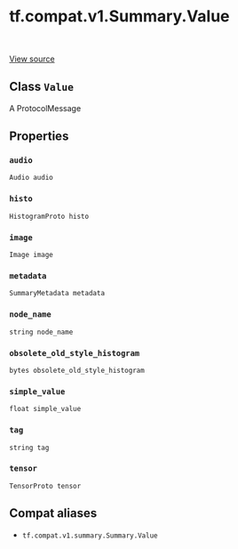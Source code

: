 <div itemscope itemtype="http://developers.google.com/ReferenceObject">
<meta itemprop="name" content="tf.compat.v1.Summary.Value" />
<meta itemprop="path" content="Stable" />
<meta itemprop="property" content="audio"/>
<meta itemprop="property" content="histo"/>
<meta itemprop="property" content="image"/>
<meta itemprop="property" content="metadata"/>
<meta itemprop="property" content="node_name"/>
<meta itemprop="property" content="obsolete_old_style_histogram"/>
<meta itemprop="property" content="simple_value"/>
<meta itemprop="property" content="tag"/>
<meta itemprop="property" content="tensor"/>
</div>

# tf.compat.v1.Summary.Value

<!-- Insert buttons and diff -->

<table class="tfo-notebook-buttons tfo-api" align="left">
</table>

<a target="_blank" href="/code/stable/tensorflow/core/framework/summary.proto">View source</a>



## Class `Value`

A ProtocolMessage



<!-- Placeholder for "Used in" -->


## Properties

<h3 id="audio"><code>audio</code></h3>

`Audio audio`


<h3 id="histo"><code>histo</code></h3>

`HistogramProto histo`


<h3 id="image"><code>image</code></h3>

`Image image`


<h3 id="metadata"><code>metadata</code></h3>

`SummaryMetadata metadata`


<h3 id="node_name"><code>node_name</code></h3>

`string node_name`


<h3 id="obsolete_old_style_histogram"><code>obsolete_old_style_histogram</code></h3>

`bytes obsolete_old_style_histogram`


<h3 id="simple_value"><code>simple_value</code></h3>

`float simple_value`


<h3 id="tag"><code>tag</code></h3>

`string tag`


<h3 id="tensor"><code>tensor</code></h3>

`TensorProto tensor`






## Compat aliases

* `tf.compat.v1.summary.Summary.Value`

